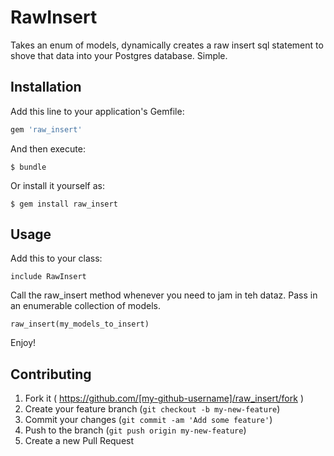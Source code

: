 # RawInsert

Takes an enum of models, dynamically creates a raw insert sql statement to shove that data into your Postgres database. Simple.

## Installation

Add this line to your application's Gemfile:

```ruby
gem 'raw_insert'
```

And then execute:

    $ bundle

Or install it yourself as:

    $ gem install raw_insert

## Usage

Add this to your class:
```
include RawInsert
```

Call the raw_insert method whenever you need to jam in teh dataz. Pass in an enumerable collection of models.
```
raw_insert(my_models_to_insert)
```

Enjoy!

## Contributing

1. Fork it ( https://github.com/[my-github-username]/raw_insert/fork )
2. Create your feature branch (`git checkout -b my-new-feature`)
3. Commit your changes (`git commit -am 'Add some feature'`)
4. Push to the branch (`git push origin my-new-feature`)
5. Create a new Pull Request
